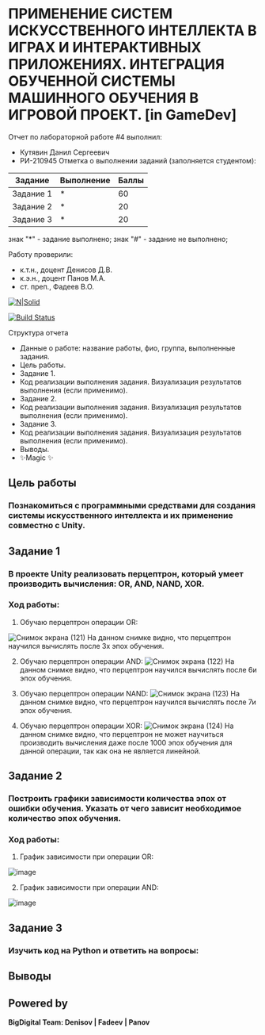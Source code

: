 # ПРИМЕНЕНИЕ СИСТЕМ ИСКУССТВЕННОГО ИНТЕЛЛЕКТА В ИГРАХ И ИНТЕРАКТИВНЫХ ПРИЛОЖЕНИЯХ. ИНТЕГРАЦИЯ ОБУЧЕННОЙ СИСТЕМЫ МАШИННОГО ОБУЧЕНИЯ В ИГРОВОЙ ПРОЕКТ. [in GameDev]
Отчет по лабораторной работе #4 выполнил:
- Кутявин Данил Сергеевич
- РИ-210945
Отметка о выполнении заданий (заполняется студентом):

| Задание | Выполнение | Баллы |
| ------ | ------ | ------ |
| Задание 1 | * | 60 |
| Задание 2 | * | 20 |
| Задание 3 | * | 20 |

знак "*" - задание выполнено; знак "#" - задание не выполнено;

Работу проверили:
- к.т.н., доцент Денисов Д.В.
- к.э.н., доцент Панов М.А.
- ст. преп., Фадеев В.О.

[![N|Solid](https://cldup.com/dTxpPi9lDf.thumb.png)](https://nodesource.com/products/nsolid)

[![Build Status](https://travis-ci.org/joemccann/dillinger.svg?branch=master)](https://travis-ci.org/joemccann/dillinger)

Структура отчета

- Данные о работе: название работы, фио, группа, выполненные задания.
- Цель работы.
- Задание 1.
- Код реализации выполнения задания. Визуализация результатов выполнения (если применимо).
- Задание 2.
- Код реализации выполнения задания. Визуализация результатов выполнения (если применимо).
- Задание 3.
- Код реализации выполнения задания. Визуализация результатов выполнения (если применимо).
- Выводы.
- ✨Magic ✨

## Цель работы
### Познакомиться с программными средствами для создания системы искусственного интеллекта и их применение совместно с Unity.

## Задание 1
### В проекте Unity реализовать перцептрон, который умеет производить вычисления: OR, AND, NAND, XOR.
### Ход работы:

1. Обучаю перцептрон операции OR:

![Снимок экрана (121)](https://user-images.githubusercontent.com/103362515/205010984-2da86e89-060e-4858-9ef9-3396c447ed57.png)
    На данном снимке видно, что перцептрон научился вычислять после 3х эпох обучения.

2. Обучаю перцептрон операции AND:
![Снимок экрана (122)](https://user-images.githubusercontent.com/103362515/205011526-e718b71c-7434-4034-8a0d-10f471c54420.png)
   На данном снимке видно, что перцептрон научился вычислять после 6и эпох обучения.

3. Обучаю перцептрон операции NAND:
![Снимок экрана (123)](https://user-images.githubusercontent.com/103362515/205011751-c8e905bb-488e-4d78-9e51-dd9cc038467c.png)
   На данном снимке видно, что перцептрон научился вычислять после 7и эпох обучения.

4. Обучаю перцептрон операции XOR:
![Снимок экрана (124)](https://user-images.githubusercontent.com/103362515/205012042-098050fb-600b-4c80-8559-d0f4312c9628.png)
   На данном снимке видно, что перцептрон не может научиться производить вычисления даже после 1000 эпох обучения для данной операции, так как она не является линейной.

## Задание 2
### Построить графики зависимости количества эпох от ошибки обучения. Указать от чего зависит необходимое количество эпох обучения.
### Ход работы:
1. График зависимости при операции OR:

![image](https://user-images.githubusercontent.com/103362515/205036549-f2206d04-2340-4e1c-acd9-cf7e02269b35.png)

2. График зависимости при операции AND:

![image](https://user-images.githubusercontent.com/103362515/205039033-70a8c43a-6a66-4a00-a2bb-8830170b43fc.png)



## Задание 3
### Изучить код на Python и ответить на вопросы:


## Выводы


## Powered by

**BigDigital Team: Denisov | Fadeev | Panov**
